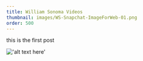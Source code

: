 ```yaml
---
title: William Sonoma Videos
thumbnail: images/WS-Snapchat-ImageForWeb-01.png
order: 500
---
```


this is the first post

!['alt text here'](images/successkid.jpg)